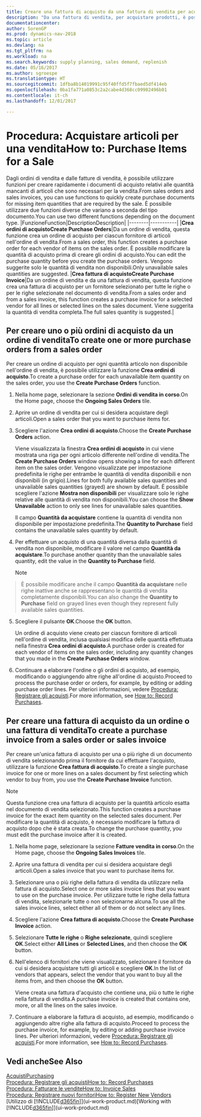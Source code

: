 ```yaml
---
title: Creare una fattura di acquisto da una fattura di vendita per acquistare gli articoli per una vendita
description: "Da una fattura di vendita, per acquistare prodotti, è possibile creare una fattura di acquisto per un fornitore."
documentationcenter: 
author: SorenGP
ms.prod: dynamics-nav-2018
ms.topic: article
ms.devlang: na
ms.tgt_pltfrm: na
ms.workload: na
ms.search.keywords: supply planning, sales demand, replenish
ms.date: 05/16/2017
ms.author: sgroespe
ms.translationtype: HT
ms.sourcegitcommit: 1dfba8b14019991c95f40ffd5f7fbaed5df414eb
ms.openlocfilehash: 0ba1fa771a0853c2a2cabe4d368cc09902496b01
ms.contentlocale: it-ch
ms.lasthandoff: 12/01/2017

---
```

# <a name="how-to-purchase-items-for-a-sale"></a><span data-ttu-id="a5dba-103">Procedura: Acquistare articoli per una vendita</span><span class="sxs-lookup"><span data-stu-id="a5dba-103">How to: Purchase Items for a Sale</span></span>
<span data-ttu-id="a5dba-104">Dagli ordini di vendita e dalle fatture di vendita, è possibile utilizzare funzioni per creare rapidamente i documenti di acquisto relativi alle quantità mancanti di articoli che sono necessari per la vendita.</span><span class="sxs-lookup"><span data-stu-id="a5dba-104">From sales orders and sales invoices, you can use functions to quickly create purchase documents for missing item quantities that are required by the sale.</span></span> <span data-ttu-id="a5dba-105">È possibile utilizzare due funzioni diverse che variano a seconda del tipo documento.</span><span class="sxs-lookup"><span data-stu-id="a5dba-105">You can use two different functions depending on the document type.</span></span>
|<span data-ttu-id="a5dba-106">Funzione</span><span class="sxs-lookup"><span data-stu-id="a5dba-106">Function</span></span>|<span data-ttu-id="a5dba-107">Description</span><span class="sxs-lookup"><span data-stu-id="a5dba-107">Description</span></span>|
|--------|-----------|
|<span data-ttu-id="a5dba-108">**Crea ordini di acquisto**</span><span class="sxs-lookup"><span data-stu-id="a5dba-108">**Create Purchase Orders**</span></span>|<span data-ttu-id="a5dba-109">Da un ordine di vendita, questa funzione crea un ordine di acquisto per ciascun fornitore di articoli nell'ordine di vendita.</span><span class="sxs-lookup"><span data-stu-id="a5dba-109">From a sales order, this function creates a purchase order for each vendor of items on the sales order.</span></span> <span data-ttu-id="a5dba-110">È possibile modificare la quantità di acquisto prima di creare gli ordini di acquisto.</span><span class="sxs-lookup"><span data-stu-id="a5dba-110">You can edit the purchase quantity before you create the purchase orders.</span></span> <span data-ttu-id="a5dba-111">Vengono suggerite solo le quantità di vendita non disponibili.</span><span class="sxs-lookup"><span data-stu-id="a5dba-111">Only unavailable sales quantities are suggested.</span></span>
|<span data-ttu-id="a5dba-112">**Crea fattura di acquisto**</span><span class="sxs-lookup"><span data-stu-id="a5dba-112">**Create Purchase Invoice**</span></span>|<span data-ttu-id="a5dba-113">Da un ordine di vendita e da una fattura di vendita, questa funzione crea una fattura di acquisto per un fornitore selezionato per tutte le righe o per le righe selezionate nel documento di vendita.</span><span class="sxs-lookup"><span data-stu-id="a5dba-113">From a sales order and from a sales invoice, this function creates a purchase invoice for a selected vendor for all lines or selected lines on the sales document.</span></span> <span data-ttu-id="a5dba-114">Viene suggerita la quantità di vendita completa.</span><span class="sxs-lookup"><span data-stu-id="a5dba-114">The full sales quantity is suggested.</span></span>|

## <a name="to-create-one-or-more-purchase-orders-from-a-sales-order"></a><span data-ttu-id="a5dba-115">Per creare uno o più ordini di acquisto da un ordine di vendita</span><span class="sxs-lookup"><span data-stu-id="a5dba-115">To create one or more purchase orders from a sales order</span></span>
<span data-ttu-id="a5dba-116">Per creare un ordine di acquisto per ogni quantità articolo non disponibile nell'ordine di vendita, è possibile utilizzare la funzione **Crea ordini di acquisto**.</span><span class="sxs-lookup"><span data-stu-id="a5dba-116">To create a purchase order for each unavailable item quantity on the sales order, you use the **Create Purchase Orders** function.</span></span>

1. <span data-ttu-id="a5dba-117">Nella home page, selezionare la sezione **Ordini di vendita in corso**.</span><span class="sxs-lookup"><span data-stu-id="a5dba-117">On the Home page, choose the **Ongoing Sales Orders** tile.</span></span>
2. <span data-ttu-id="a5dba-118">Aprire un ordine di vendita per cui si desidera acquistare degli articoli.</span><span class="sxs-lookup"><span data-stu-id="a5dba-118">Open a sales order that you want to purchase items for.</span></span>
3. <span data-ttu-id="a5dba-119">Scegliere l'azione **Crea ordini di acquisto**.</span><span class="sxs-lookup"><span data-stu-id="a5dba-119">Choose the **Create Purchase Orders** action.</span></span>

    <span data-ttu-id="a5dba-120">Viene visualizzata la finestra **Crea ordini di acquisto** in cui viene mostrata una riga per ogni articolo differente nell'ordine di vendita.</span><span class="sxs-lookup"><span data-stu-id="a5dba-120">The **Create Purchase Orders** window opens showing a line for each different item on the sales order.</span></span> <span data-ttu-id="a5dba-121">Vengono visualizzate per impostazione predefinita le righe per entrambe le quantità di vendita disponibili e non disponibili (in grigio).</span><span class="sxs-lookup"><span data-stu-id="a5dba-121">Lines for both fully available sales quantities and unavailable sales quantities (grayed) are shown by default.</span></span> <span data-ttu-id="a5dba-122">È possibile scegliere l'azione **Mostra non disponibili** per visualizzare solo le righe relative alle quantità di vendita non disponibili.</span><span class="sxs-lookup"><span data-stu-id="a5dba-122">You can choose the **Show Unavailable** action to only see lines for unavailable sales quantities.</span></span>

    <span data-ttu-id="a5dba-123">Il campo **Quantità da acquistare** contiene la quantità di vendita non disponibile per impostazione predefinita.</span><span class="sxs-lookup"><span data-stu-id="a5dba-123">The **Quantity to Purchase** field contains the unavailable sales quantity by default.</span></span>
4. <span data-ttu-id="a5dba-124">Per effettuare un acquisto di una quantità diversa dalla quantità di vendita non disponibile, modificare il valore nel campo **Quantità da acquistare**.</span><span class="sxs-lookup"><span data-stu-id="a5dba-124">To purchase another quantity than the unavailable sales quantity, edit the value in the **Quantity to Purchase** field.</span></span>

    > [!NOTE]  
>   <span data-ttu-id="a5dba-125">È possibile modificare anche il campo **Quantità da acquistare** nelle righe inattive anche se rappresentano le quantità di vendita completamente disponibili.</span><span class="sxs-lookup"><span data-stu-id="a5dba-125">You can also change the **Quantity to Purchase** field on grayed lines even though they represent fully available sales quantities.</span></span>
5. <span data-ttu-id="a5dba-126">Scegliere il pulsante **OK**.</span><span class="sxs-lookup"><span data-stu-id="a5dba-126">Choose the **OK** button.</span></span>

    <span data-ttu-id="a5dba-127">Un ordine di acquisto viene creato per ciascun fornitore di articoli nell'ordine di vendita, inclusa qualsiasi modifica delle quantità effettuata nella finestra **Crea ordini di acquisto**.</span><span class="sxs-lookup"><span data-stu-id="a5dba-127">A purchase order is created for each vendor of items on the sales order, including any quantity changes that you made in the **Create Purchase Orders** window.</span></span>
7. <span data-ttu-id="a5dba-128">Continuare a elaborare l'ordine o gli ordini di acquisto, ad esempio, modificando o aggiungendo altre righe all'ordine di acquisto.</span><span class="sxs-lookup"><span data-stu-id="a5dba-128">Proceed to process the purchase order or orders, for example, by editing or adding purchase order lines.</span></span> <span data-ttu-id="a5dba-129">Per ulteriori informazioni, vedere [Procedura: Registrare gli acquisti](purchasing-how-record-purchases.md).</span><span class="sxs-lookup"><span data-stu-id="a5dba-129">For more information, see [How to: Record Purchases](purchasing-how-record-purchases.md).</span></span>


## <a name="to-create-a-purchase-invoice-from-a-sales-order-or-sales-invoice"></a><span data-ttu-id="a5dba-130">Per creare una fattura di acquisto da un ordine o una fattura di vendita</span><span class="sxs-lookup"><span data-stu-id="a5dba-130">To create a purchase invoice from a sales order or sales invoice</span></span>
<span data-ttu-id="a5dba-131">Per creare un'unica fattura di acquisto per una o più righe di un documento di vendita selezionando prima il fornitore da cui effettuare l'acquisto, utilizzare la funzione **Crea fattura di acquisto**.</span><span class="sxs-lookup"><span data-stu-id="a5dba-131">To create a single purchase invoice for one or more lines on a sales document by first selecting which vendor to buy from, you use the **Create Purchase Invoice** function.</span></span>

> [!NOTE]  
>   <span data-ttu-id="a5dba-132">Questa funzione crea una fattura di acquisto per la quantità articolo esatta nel documento di vendita selezionato.</span><span class="sxs-lookup"><span data-stu-id="a5dba-132">This function creates a purchase invoice for the exact item quantity on the selected sales document.</span></span> <span data-ttu-id="a5dba-133">Per modificare la quantità di acquisto, è necessario modificare la fattura di acquisto dopo che è stata creata.</span><span class="sxs-lookup"><span data-stu-id="a5dba-133">To change the purchase quantity, you must edit the purchase invoice after it is created.</span></span>  

1. <span data-ttu-id="a5dba-134">Nella home page, selezionare la sezione **Fatture vendita in corso**.</span><span class="sxs-lookup"><span data-stu-id="a5dba-134">On the Home page, choose the **Ongoing Sales Invoices** tile.</span></span>
2. <span data-ttu-id="a5dba-135">Aprire una fattura di vendita per cui si desidera acquistare degli articoli.</span><span class="sxs-lookup"><span data-stu-id="a5dba-135">Open a sales invoice that you want to purchase items for.</span></span>
3. <span data-ttu-id="a5dba-136">Selezionare una o più righe della fattura di vendita da utilizzare nella fattura di acquisto.</span><span class="sxs-lookup"><span data-stu-id="a5dba-136">Select one or more sales invoice lines that you want to use on the purchase invoice.</span></span> <span data-ttu-id="a5dba-137">Per utilizzare tutte le righe della fattura di vendita, selezionarle tutte o non selezionarne alcuna.</span><span class="sxs-lookup"><span data-stu-id="a5dba-137">To use all the sales invoice lines, select either all of them or do not select any lines.</span></span>
4. <span data-ttu-id="a5dba-138">Scegliere l'azione **Crea fattura di acquisto**.</span><span class="sxs-lookup"><span data-stu-id="a5dba-138">Choose the **Create Purchase Invoice** action.</span></span>
5. <span data-ttu-id="a5dba-139">Selezionare **Tutte le righe** o **Righe selezionate**, quindi scegliere **OK**.</span><span class="sxs-lookup"><span data-stu-id="a5dba-139">Select either **All Lines** or **Selected Lines**, and then choose the **OK** button.</span></span>  
6. <span data-ttu-id="a5dba-140">Nell'elenco di fornitori che viene visualizzato, selezionare il fornitore da cui si desidera acquistare tutti gli articoli e scegliere **OK**.</span><span class="sxs-lookup"><span data-stu-id="a5dba-140">In the list of vendors that appears, select the vendor that you want to buy all the items from, and then choose the **OK** button.</span></span>

    <span data-ttu-id="a5dba-141">Viene creata una fattura d'acquisto che contiene una, più o tutte le righe nella fattura di vendita.</span><span class="sxs-lookup"><span data-stu-id="a5dba-141">A purchase invoice is created that contains one, more, or all the lines on the sales invoice.</span></span>
7. <span data-ttu-id="a5dba-142">Continuare a elaborare la fattura di acquisto, ad esempio, modificando o aggiungendo altre righe alla fattura di acquisto.</span><span class="sxs-lookup"><span data-stu-id="a5dba-142">Proceed to process the purchase invoice, for example, by editing or adding purchase invoice lines.</span></span> <span data-ttu-id="a5dba-143">Per ulteriori informazioni, vedere [Procedura: Registrare gli acquisti](purchasing-how-record-purchases.md).</span><span class="sxs-lookup"><span data-stu-id="a5dba-143">For more information, see [How to: Record Purchases](purchasing-how-record-purchases.md).</span></span>

## <a name="see-also"></a><span data-ttu-id="a5dba-144">Vedi anche</span><span class="sxs-lookup"><span data-stu-id="a5dba-144">See Also</span></span>
[<span data-ttu-id="a5dba-145">Acquisti</span><span class="sxs-lookup"><span data-stu-id="a5dba-145">Purchasing</span></span>](purchasing-manage-purchasing.md)  
[<span data-ttu-id="a5dba-146">Procedura: Registrare gli acquisti</span><span class="sxs-lookup"><span data-stu-id="a5dba-146">How to: Record Purchases</span></span>](purchasing-how-record-purchases.md)  
[<span data-ttu-id="a5dba-147">Procedura: Fatturare le vendite</span><span class="sxs-lookup"><span data-stu-id="a5dba-147">How to: Invoice Sales</span></span>](sales-how-invoice-sales.md)  
[<span data-ttu-id="a5dba-148">Procedura: Registrare nuovi fornitori</span><span class="sxs-lookup"><span data-stu-id="a5dba-148">How to: Register New Vendors</span></span>](purchasing-how-register-new-vendors.md)  
<span data-ttu-id="a5dba-149">[Utilizzo di [!INCLUDE[d365fin](includes/d365fin_md.md)]](ui-work-product.md)</span><span class="sxs-lookup"><span data-stu-id="a5dba-149">[Working with [!INCLUDE[d365fin](includes/d365fin_md.md)]](ui-work-product.md)</span></span>

